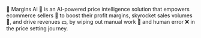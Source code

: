 :mag_right: Margins Ai :brain: is an AI-powered price intelligence solution that empowers ecommerce sellers :shopping_cart: to boost their profit margins, skyrocket sales volumes :rocket:, and drive revenues :dollar:, by wiping out manual work :no_entry_sign: and human error :x: in the price setting journey.


<!---
margins-ai/margins-ai is a ✨ special ✨ repository because its `README.md` (this file) appears on your GitHub profile.
You can click the Preview link to take a look at your changes.
--->
